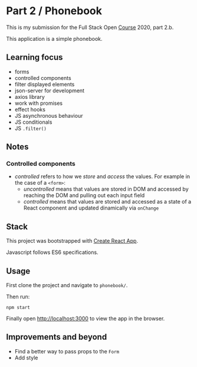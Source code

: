 # Part 2 / Phonebook

This is my submission for the Full Stack Open [Course](https://fullstackopen.com/en) 2020, part 2.b.

This application is a simple phonebook.

## Learning focus

- forms
- controlled components
- filter displayed elements
- json-server for development
- axios library
- work with promises
- effect hooks
- JS asynchronous behaviour
- JS conditionals
- JS `.filter()`

## Notes

### Controlled components
- *controlled* refers to how we *store* and *access* the values. For example in the case of a `<form>`:
  - *uncontrolled* means that values are stored in DOM and accessed by reaching the DOM and pulling out each input field
  - *controlled* means that values are stored and accessed as a state of a React component and updated dinamically via ``onChange``

## Stack

This project was bootstrapped with [Create React App](https://github.com/facebook/create-react-app).

Javascript follows ES6 specifications.

## Usage

First clone the project and navigate to ``phonebook/``.

Then run:

`npm start`

Finally open [http://localhost:3000](http://localhost:3000) to view the app in the browser.


## Improvements and beyond

- Find a better way to pass props to the ``Form``
- Add style